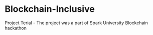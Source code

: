 # Blockchain-Inclusive
Project Terial - The project was a part of Spark University Blockchain hackathon
